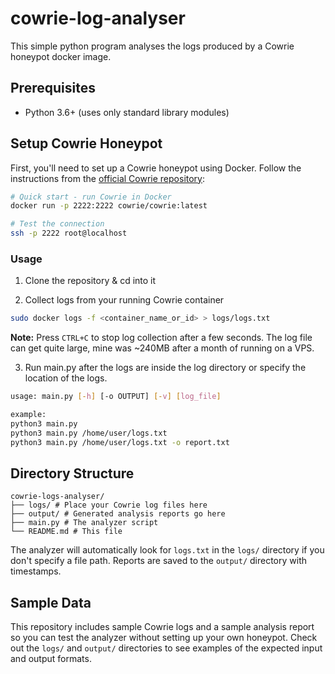 # cowrie-log-analyser
This simple python program analyses the logs produced by a Cowrie honeypot docker image.

## Prerequisites
- Python 3.6+ (uses only standard library modules)

## Setup Cowrie Honeypot
First, you'll need to set up a Cowrie honeypot using Docker. Follow the instructions from the [official Cowrie repository](https://github.com/cowrie/cowrie):

```bash
# Quick start - run Cowrie in Docker
docker run -p 2222:2222 cowrie/cowrie:latest

# Test the connection
ssh -p 2222 root@localhost
```

### Usage
1. Clone the repository & cd into it

2. Collect logs from your running Cowrie container

```bash
sudo docker logs -f <container_name_or_id> > logs/logs.txt
```

**Note:** Press `CTRL+C` to stop log collection after a few seconds. The log file can get quite large, mine was ~240MB after a month of running on a VPS.

3. Run main.py after the logs are inside the log directory or specify the location of the logs.

```bash
usage: main.py [-h] [-o OUTPUT] [-v] [log_file]

example:
python3 main.py
python3 main.py /home/user/logs.txt
python3 main.py /home/user/logs.txt -o report.txt
```

## Directory Structure
```
cowrie-logs-analyser/
├── logs/ # Place your Cowrie log files here
├── output/ # Generated analysis reports go here
├── main.py # The analyzer script
└── README.md # This file
```

The analyzer will automatically look for `logs.txt` in the `logs/` directory if you don't specify a file path. Reports are saved to the `output/` directory with timestamps.

## Sample Data
This repository includes sample Cowrie logs and a sample analysis report so you can test the analyzer without setting up your own honeypot. Check out the `logs/` and `output/` directories to see examples of the expected input and output formats.